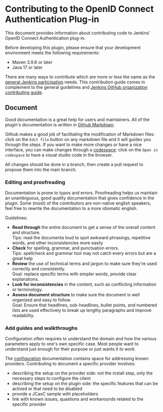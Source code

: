 # Contributing to the OpenID Connect Authentication Plug-in

This document provides information about contributing code to
Jenkins' OpenID Connect Authentication plug-in.

Before developing this plugin, please ensure that your development environment meets the following requirements:
  - Maven 3.9.6 or later
  - Java 17 or later

There are many ways to contribute which are more or less the same as
the [general Jenkins participation](https://www.jenkins.io/participate/)
needs. This contribution guide comes in complement to the general guidelines
and [Jenkins GitHub organization contributing guide](https://github.com/jenkinsci/.github/blob/master/CONTRIBUTING.md).

## Document

Good documentation is a great help for users and maintainers.
All of the plugin's documentation is written in [Github Markdown](https://docs.github.com/en/get-started/writing-on-github/getting-started-with-writing-and-formatting-on-github/quickstart-for-writing-on-github).

Github makes a good job of facilitating the modification of Markdown files: click on the `Edit file` button on any markdown file and it will guides you through the steps.
If you want to make more changes or have a nice interface, you can make changes through a [codespace](https://docs.github.com/en/codespaces): click on the `Open in codespace` to have a visual studio code in the browser.

All changes should be done in a branch, then create a pull request to propose them into the main branch.

### Editing and proofreading

Documentation is prone to typos and errors. Proofreading helps us maintain an unambiguous, good quality documentation that gives confidence in the plugin.
Some (most) of the contributors are non-native english speakers, feel free to rewrite the documentation to a more idiomatic english.

Guidelines:

- **Read through** the entire document to get a sense of the overall content and structure.<br />
  Tips: read the documenta loud to spot awkward phrasings, repetitive words, and other inconsistencies more easily
- **Check** for spelling, grammar, and punctuation errors.<br />
  Tips: spellcheck and grammar tool may not catch every errors but are a great help
- **Review** the use of technical terms and jargon to make sure they're used correctly and consistently.<br />
  Goal: replace specific terms with simpler words, provide clear explanations. 
- **Look for inconsistencies** in the content, such as conflicting information or terminology.
- **Assess document structure** to make sure the document is well organized and easy to follow.<br/>
  Goal: Ensure that headlines, sub-headlines, bullet points, and numbered lists are used effectively to break up lengthy paragraphs and improve readability.

### Add guides and walkthroughs

Configuration often requires to understand the domain and how the various parameters apply to one's own specific case.
Most people want to understand just enough for their purpose or just wants it *to work*.

The [configuration](configuration/README.md) documentation contains space for addressing known providers.
Contributing to document a specific provider involves:

- describing the setup on the provider side: not the install step, only the necessary steps to configure the client
- describing the setup on the plugin side: the specific features that can be actived or that need to be disabled
- provide a JCasC sample with placeholders
- link with known issues, quastions and workarounds related to the specific provider
